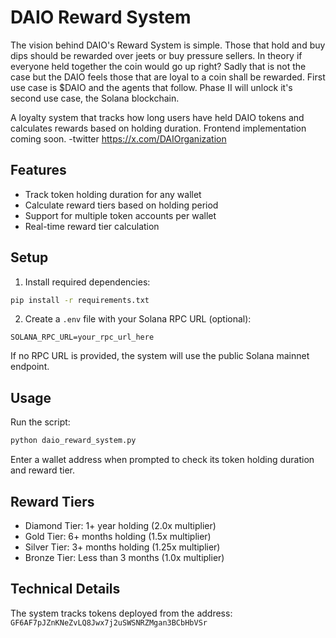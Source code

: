# DAIO Reward System

The vision behind DAIO's Reward System is simple. Those that hold and buy dips should be rewarded over jeets or buy pressure sellers. In theory if everyone held together the coin would go up right? Sadly that is not the case but the DAIO feels those that are loyal to a coin shall be rewarded. First use case is $DAIO and the agents that follow. Phase II will unlock it's second use case, the Solana blockchain.

A loyalty system that tracks how long users have held DAIO tokens and calculates rewards based on holding duration. Frontend implementation coming soon. 
-twitter https://x.com/DAIOrganization

## Features

- Track token holding duration for any wallet
- Calculate reward tiers based on holding period
- Support for multiple token accounts per wallet
- Real-time reward tier calculation

## Setup

1. Install required dependencies:
```bash
pip install -r requirements.txt
```

2. Create a `.env` file with your Solana RPC URL (optional):
```
SOLANA_RPC_URL=your_rpc_url_here
```

If no RPC URL is provided, the system will use the public Solana mainnet endpoint.

## Usage

Run the script:
```bash
python daio_reward_system.py
```

Enter a wallet address when prompted to check its token holding duration and reward tier.

## Reward Tiers

- Diamond Tier: 1+ year holding (2.0x multiplier)
- Gold Tier: 6+ months holding (1.5x multiplier)
- Silver Tier: 3+ months holding (1.25x multiplier)
- Bronze Tier: Less than 3 months (1.0x multiplier)

## Technical Details

The system tracks tokens deployed from the address:
`GF6AF7pJZnKNeZvLQ8Jwx7j2uSWSNRZMgan3BCbHbVSr`
